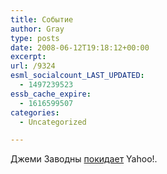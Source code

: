 ```yaml
---
title: Событие
author: Gray
type: posts
date: 2008-06-12T19:18:12+00:00
excerpt:
url: /9324
esml_socialcount_LAST_UPDATED:
  - 1497239523
essb_cache_expire:
  - 1616599507
categories:
  - Uncategorized

---
```








Джеми Заводны <a href="http://jeremy.zawodny.com/blog/archives/010336.html" target="_blank">покидает</a> Yahoo!.
